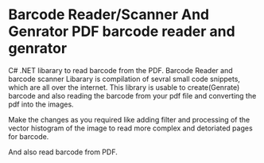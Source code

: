 Barcode Reader/Scanner And Genrator
PDF barcode reader and genrator
==================

C# .NET libarary to read barcode from the PDF.
Barcode Reader and barcode scanner 
Libarary is compilation of sevral small code snippets, which are all over the internet. This library is usable to create(Genrate) 
barcode and also reading the barcode from your pdf file and converting the pdf into the images. 

Make the changes as you required like adding filter and processing of the vector histogram of the image to read more complex  and 
detoriated pages for barcode.

And also read barcode from PDF.
